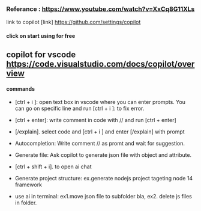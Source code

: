 ### Referance : https://www.youtube.com/watch?v=XxCq8G11XLs

link to copilot [link] https://github.com/settings/copilot 
#### click on start using for free

## copilot for vscode https://code.visualstudio.com/docs/copilot/overview
#### commands
* [ctrl + i ]:    open text box in vscode where you can enter prompts. You can go on specific line and run [ctrl + i ]: to fix error.

* [ctrl + enter]: write comment in code with // and run [ctrl + enter]

* [/explain]. select code and [ctrl + i ] and enter [/explain] with prompt

* Autocompletion: Write comment // as promt and wait for suggestion.

* Generate file: Ask copilot to generate json file with object and attribute.

* [ctrl + shift + i]. to open ai chat

* Generate project structure: ex.generate nodejs project tageting node 14 framework

* use ai in terminal: ex1.move json file to subfolder bla, ex2. delete js files in folder. 

